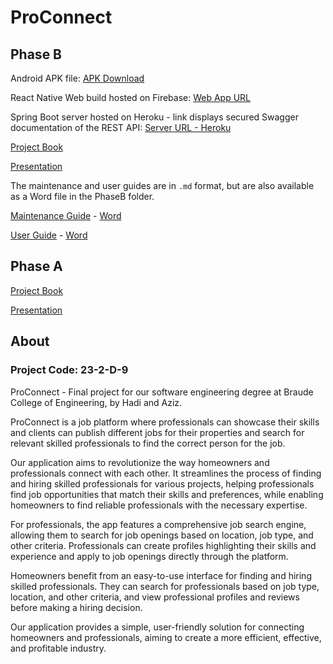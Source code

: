# ProConnect

## Phase B

Android APK file: [APK Download](https://github.com/hadiDanial/ProConnect/blob/main/ProConnect.apk) 

React Native Web build hosted on Firebase: [Web App URL](https://proconnect-6173c.web.app) 

Spring Boot server hosted on Heroku - link displays secured Swagger documentation of the REST API: [Server URL - Heroku](https://proconnect-db6d58e90780.herokuapp.com/swagger-ui/index.html#/)

[Project Book](https://docs.google.com/document/d/1Y82D-w8q6yK-BIgj84vHvKnMG5XkRoL2gLmNDG9DjWw/edit?usp=sharing)

[Presentation](https://docs.google.com/presentation/d/1jhikXxgtVKnaPmo63ElNCczZEMQBzgPK/edit#slide=id.p39)

The maintenance and user guides are in `.md` format, but are also available as a Word file in the PhaseB folder.

[Maintenance Guide](https://github.com/hadiDanial/ProConnect/blob/main/PhaseB/Maintainer%20Guide.md) - [Word](https://github.com/hadiDanial/ProConnect/blob/main/PhaseB/Maintainer%20Guide.docx)

[User Guide](https://github.com/hadiDanial/ProConnect/blob/main/PhaseB/User%20Guide.md) - [Word](https://github.com/hadiDanial/ProConnect/blob/main/PhaseB/User%20Guide.docx)

## Phase A

[Project Book](https://docs.google.com/document/d/e/2PACX-1vTw8gmbY5O7UTnwApPHqGgHrEaODn19NHAIfjJUaqGLbIf0lUPpZU_eH7TF3-wf84EBjkyuLS4HmNHl/pub)

[Presentation](https://1drv.ms/p/s!AoLVRGF92BcTg-dnYPoIA4lQRiqkLg?e=ktySIR)

## About

### Project Code: 23-2-D-9

ProConnect - Final project for our software engineering degree at Braude College of Engineering, by Hadi and Aziz.

ProConnect is a job platform where professionals can showcase their skills and clients can publish different jobs for their properties and search for relevant skilled professionals to find the correct person for the job. 

Our application aims to revolutionize the way homeowners and professionals connect with each other. It streamlines the process of finding and hiring skilled professionals for various projects, helping professionals find job opportunities that match their skills and preferences, while enabling homeowners to find reliable professionals with the necessary expertise.

For professionals, the app features a comprehensive job search engine, allowing them to search for job openings based on location, job type, and other criteria. Professionals can create profiles highlighting their skills and experience and apply to job openings directly through the platform.

Homeowners benefit from an easy-to-use interface for finding and hiring skilled professionals. They can search for professionals based on job type, location, and other criteria, and view professional profiles and reviews before making a hiring decision.

Our application provides a simple, user-friendly solution for connecting homeowners and professionals, aiming to create a more efficient, effective, and profitable industry. 
